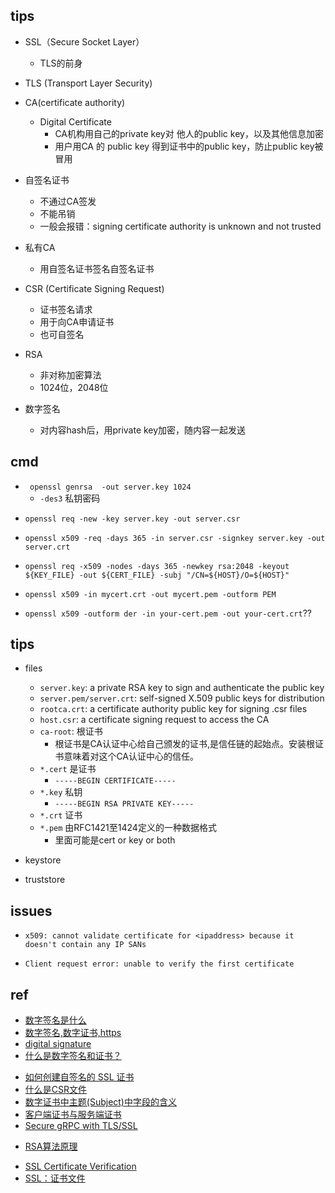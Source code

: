 ## tips

+ SSL（Secure Socket Layer）
    + TLS的前身
+ TLS (Transport Layer Security)

+ CA(certificate authority)
    + Digital Certificate
        + CA机构用自己的private key对 他人的public key，以及其他信息加密
        + 用户用CA 的 public key 得到证书中的public key，防止public key被冒用

+ 自签名证书
    + 不通过CA签发
    + 不能吊销
    + 一般会报错：signing certificate authority is unknown and not trusted

+ 私有CA
    + 用自签名证书签名自签名证书

+ CSR (Certificate Signing Request)
    + 证书签名请求
    + 用于向CA申请证书
    + 也可自签名

+ RSA
    + 非对称加密算法 
    + 1024位，2048位

+ 数字签名
    + 对内容hash后，用private key加密，随内容一起发送

##  cmd
<!-- 生成私钥 -->
+ ` openssl genrsa  -out server.key 1024`
    + `-des3` 私钥密码
<!-- 生成CSR -->
+ `openssl req -new -key server.key -out server.csr`
<!-- 自签名CSR 生成证书crt-->
+ `openssl x509 -req -days 365 -in server.csr -signkey server.key -out server.crt`
<!-- 生成私钥和自签名证书 -->
+ `openssl req -x509 -nodes -days 365 -newkey rsa:2048 -keyout ${KEY_FILE} -out ${CERT_FILE} -subj "/CN=${HOST}/O=${HOST}"`
<!-- crt to pem -->
+ `openssl x509 -in mycert.crt -out mycert.pem -outform PEM`
<!-- pem to crt -->
+ `openssl x509 -outform der -in your-cert.pem -out your-cert.crt`??
## tips

+ files
    + `server.key`: a private RSA key to sign and authenticate the public key
    + `server.pem/server.crt`: self-signed X.509 public keys for distribution
    + `rootca.crt`: a certificate authority public key for signing .csr files
    + `host.csr`: a certificate signing request to access the CA
    + `ca-root`: 根证书
        + 根证书是CA认证中心给自己颁发的证书,是信任链的起始点。安装根证书意味着对这个CA认证中心的信任。
    + `*.cert` 是证书
        + `-----BEGIN CERTIFICATE-----`    
    + `*.key` 私钥
        + `-----BEGIN RSA PRIVATE KEY-----`
    + `*.crt` 证书
    + `*.pem` 由RFC1421至1424定义的一种数据格式
        + 里面可能是cert or key or both
    

+ keystore
+ truststore

## issues
+ `x509: cannot validate certificate for <ipaddress> because it doesn't contain any IP SANs`

+ `Client request error: unable to verify the first certificate`










## ref
<!-- 数字签名 -->
+ [数字签名是什么](http://www.ruanyifeng.com/blog/2011/08/what_is_a_digital_signature.html)
+ [数字签名,数字证书,https](http://www.ruanyifeng.com/blog/2011/08/what_is_a_digital_signature.html)
+ [digital signature](http://www.youdzone.com/signature.html)
+ [什么是数字签名和证书？](https://www.jianshu.com/p/9db57e761255)

<!-- 证书 -->
+ [如何创建自签名的 SSL 证书](https://www.jianshu.com/p/e5f46dcf4664)
+ [什么是CSR文件](https://www.jianshu.com/p/66d84ca65f41)
+ [数字证书中主题(Subject)中字段的含义](https://blog.csdn.net/baidu_36649389/article/details/78115638)
+ [客户端证书与服务端证书](https://skypacer210.github.io/2015/04/08/client-certificate-vs-server-certificate/)
+ [Secure gRPC with TLS/SSL](https://bbengfort.github.io/2017/03/secure-grpc/)
<!-- 加密算法 -->
+ [RSA算法原理](http://www.ruanyifeng.com/blog/2013/06/rsa_algorithm_part_one.html)

<!-- others -->
+ [SSL Certificate Verification](https://curl.se/docs/sslcerts.html)
+ [SSL：证书文件](https://zhuanlan.zhihu.com/p/86926335)